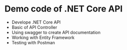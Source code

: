 # Demo code of .NET Core API

* Develope .NET Core API
* Basic of API Controller
* Using swagger to create API documentation
* Working with Entity Framework
* Testing with Postman

